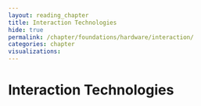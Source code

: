```yaml
---
layout: reading_chapter
title: Interaction Technologies
hide: true
permalink: /chapter/foundations/hardware/interaction/
categories: chapter
visualizations:
---
```


# Interaction Technologies
